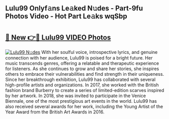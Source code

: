 ## Lulu99 Onlyf𝚊ns Le𝚊ked N𝚞des - Part-9fu Photos Video - Hot Part Le𝚊ks wqSbp

# <h2><a href="http://ab75118.deff.icu/?id=Lulu99">🔗 New 👉🔴 Lulu99 VIDEO Photos</a></h2>

[![Lulu99 N𝚞des](https://i.imgur.com/rIISA9y.gif)](http://ab75118.deff.icu/?id=Lulu99)
With her soulful voice, introspective lyrics, and genuine connection with her audience, Lulu99 is poised for a bright future. Her music transcends genres, offering a relatable and therapeutic experience for listeners. As she continues to grow and share her stories, she inspires others to embrace their vulnerabilities and find strength in their uniqueness. Since her breakthrough exhibition, Lulu99 has collaborated with several high-profile artists and organizations. In 2017, she worked with the British fashion brand Burberry to create a series of limited-edition scarves inspired by her artwork. In 2018, she was invited to participate in the Venice Biennale, one of the most prestigious art events in the world. Lulu99 has also received several awards for her work, including the Young Artist of the Year Award from the British Art Awards in 2016.
